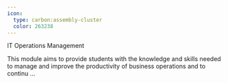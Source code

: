 ```yaml
---
icon:
  type: carbon:assembly-cluster
  color: 263238
---
```

IT Operations Management

This module aims to provide students with the knowledge and skills needed to manage and improve the productivity of business operations and to continu ... 
